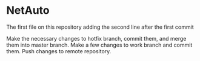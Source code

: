 # NetAuto
The first file on this repository 
adding the second line after the first commit


Make the necessary changes to hotfix branch, commit them, and merge
them into master branch.
Make a few changes to work branch and commit them. Push changes to
remote repository.
